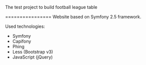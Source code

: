 The test project to build football league table

================
Website based on Symfony 2.5 framework.

Used technologies:

* Symfony
* Capifony
* Phing
* Less (Bootstrap v3)
* JavaScript (jQuery)
